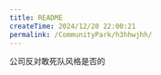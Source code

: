 ```yaml
---
title: README
createTime: 2024/12/20 22:00:21
permalink: /CommunityPark/h3hhwjhh/
---
```

公司反对敢死队风格是否的